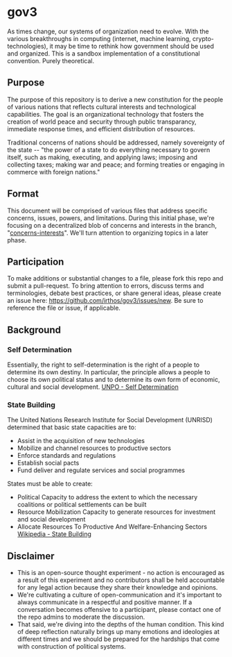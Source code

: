 # gov3
As times change, our systems of organization need to evolve. With the various breakthroughs in computing (internet, machine learning, crypto-technologies), it may be time to rethink how government should be used and organized. This is a sandbox implementation of a constitutional convention. Purely theoretical.

## Purpose
The purpose of this repository is to derive a new constitution for the people of various nations that reflects cultural interests and technological capabilities. The goal is an organizational technology that fosters the creation of world peace and security through public transparancy, immediate response times, and efficient distribution of resources.

Traditional concerns of nations should be addressed, namely sovereignty of the state -- "the power of a state to do everything necessary to govern itself, such as making, executing, and applying laws; imposing and collecting taxes; making war and peace; and forming treaties or engaging in commerce with foreign nations."

## Format
This document will be comprised of various files that address specific concerns, issues, powers, and limitations. During this initial phase, we're focusing on a decentralized blob of concerns and interests in the branch, "[concerns-interests](https://github.com/irthos/gov3/tree/concerns-interests)". We'll turn attention to organizing topics in a later phase.

## Participation
To make additions or substantial changes to a file, please fork this repo and submit a pull-request. To bring attention to errors, discuss terms and terminologies, debate best practices, or share general ideas, please create an issue here: https://github.com/irthos/gov3/issues/new. Be sure to reference the file or issue, if applicable.

## Background

### Self Determination
Essentially, the right to self-determination is the right of a people to determine its own destiny. In particular, the principle allows a people to choose its own political status and to determine its own form of economic, cultural and social development. [UNPO - Self Determination](http://www.unpo.org/article/4957 "Self-determination")

### State Building
The United Nations Research Institute for Social Development (UNRISD) determined that basic state capacities are to:
- Assist in the acquisition of new technologies
- Mobilize and channel resources to productive sectors
- Enforce standards and regulations
- Establish social pacts
- Fund deliver and regulate services and social programmes

States must be able to create:
- Political Capacity to address the extent to which the necessary coalitions or political settlements can be built
- Resource Mobilization Capacity to generate resources for investment and social development
- Allocate Resources To Productive And Welfare-Enhancing Sectors
[Wikipedia - State Building](https://en.wikipedia.org/wiki/State-building "Wikipedia State Building")

## Disclaimer
- This is an open-source thought experiment - no action is encouraged as a result of this experiment and no contributors shall be held accountable for any legal action because they share their knowledge and opinions. 
- We're cultivating a culture of open-communication and it's important to always communicate in a respectful and positive manner. If a conversation becomes offensive to a participant, please contact one of the repo admins to moderate the discussion.
- That said, we're diving into the depths of the human condition. This kind of deep reflection naturally brings up many emotions and ideologies at different times and we should be prepared for the hardships that come with construction of political systems.
